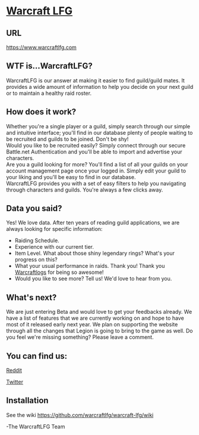 # [Warcraft LFG](https://www.warcraftlfg.com)

## URL
<https://www.warcraftlfg.com>

## WTF is...WarcraftLFG?
WarcraftLFG is our answer at making it easier to find guild/guild mates. It provides a wide amount of information to help you decide on your next guild or to maintain a healthy raid roster.

## How does it work?
Whether you're a single player or a guild, simply search through our simple and intuitive interface; you'll find in our database plenty of people waiting to be recruited and guilds to be joined. Don't be shy!  
Would you like to be recruited easily? Simply connect through our secure Battle.net Authentication and you'll be able to import and advertise your characters.  
Are you a guild looking for more? You'll find a list of all your guilds on your account management page once your logged in. Simply edit your guild to your liking and you'll be easy to find in our database.  
WarcraftLFG provides you with a set of easy filters to help you navigating through characters and guilds. You're always a few clicks away.  

## Data you said?
Yes! We love data. After ten years of reading guild applications, we are always looking for specific information:  
* Raiding Schedule.
* Experience with our current tier.
* Item Level. What about those shiny legendary rings? What's your progress on this?
* What your usual performance in raids. Thank you! Thank you [Warcraftlogs](www.warcraftlogs.com) for being so awesome!
* Would you like to see more? Tell us! We'd love to hear from you.

## What's next?
We are just entering Beta and would love to get your feedbacks already. We have a list of features that we are currently working on and hope to have most of it released early next year. We plan on supporting the website through all the changes that Legion is going to bring to the game as well. Do you feel we're missing something? Please leave a comment.  

## You can find us:
[Reddit](https://www.reddit.com/r/WarcraftLFG/)

[Twitter](https://twitter.com/WarcraftLFG)

## Installation
See the wiki <https://github.com/warcraftlfg/warcraft-lfg/wiki>

-The WarcraftLFG Team
